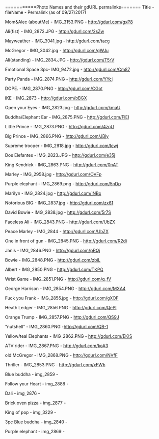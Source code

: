 ===========Photo Names and their gdURL permalinks=======
Title - fileName - Permalink (as of 09/27/2017)


Mom&Alec (aboutMe) - IMG_3153.PNG - http://gdurl.com/gxP8

Ali(fist) - IMG_2872.JPG - http://gdurl.com/2sZw

Mayweather - IMG_3041.jpg - http://gdurl.com/tacg

McGregor - IMG_3042.jpg - http://gdurl.com/gWJu

Ali(standing) - IMG_2834.JPG - http://gdurl.com/T5rV

Emotional Space 3pc- IMG_9472.jpg - http://gdurl.com/Cm87

Party Panda - IMG_2874.PNG - http://gdurl.com/YYcj

DOPE. - IMG_2870.PNG - http://gdurl.com/CGot

iKE - IMG_2873 - http://gdurl.com/bBGX

Open your Eyes - IMG_2823.jpg - http://gdurl.com/kmaU

Buddha/Elephant Ear - IMG_2875.PNG - http://gdurl.com/FlEI

Little Prince - IMG_2873.PNG - http://gdurl.com/4zqU

Big Prince - IMG_2866.PNG - http://gdurl.com/JBIy

Supreme trooper - IMG_2818.jpg - http://gdurl.com/Icwj

Dos Elefantes - IMG_2823.JPG - http://gdurl.com/e35j

King Kendrick - IMG_2863.PNG - http://gdurl.com/0nAT

Marley - IMG_2958.jpg - http://gdurl.com/OVFp

Purple elephant - IMG_2869.png - http://gdurl.com/5nDp

Marilyn - IMG_2824.jpg - http://gdurl.com/lNBo

Notorious BIG - IMG_2837.jpg - http://gdurl.com/zx61

David Bowie - IMG_2838.jpg - http://gdurl.com/5r7S

Faceless Ali - IMG_2843.PNG - http://gdurl.com/UbZX

Peace Marley - IMG_2844 - http://gdurl.com/UbZX

One in front of gun - IMG_2845.PNG - http://gdurl.com/R2di

Janis - IMG_2846.PNG - http://gdurl.com/pRQj

Bowie - IMG_2848.PNG - http://gdurl.com/zbiL

Albert - IMG_2850.PNG - http://gdurl.com/TKPQ

Wrist Game - IMG_2851.PNG - http://gdurl.com/q_fV

George Harrison - IMG_2854.PNG - http://gdurl.com/MXA4

Fuck you Frank - IMG_2855.jpg - http://gdurl.com/gXOF

Heath Ledger - IMG_2856.PNG - http://gdurl.com/QePl

Orange Trump - IMG_2857.PNG - http://gdurl.com/QS9J

"nutshell" - IMG_2860.PNG -http://gdurl.com/QB-1

Yellow/teal Elephants - IMG_2862.PNG - http://gdurl.com/EKIS

ATV rider - IMG_2867.PNG - http://gdurl.com/koA3

old McGregor - IMG_2868.PNG - http://gdurl.com/NVfF

Thriller - IMG_2853.PNG - http://gdurl.com/xFWb

Blue buddha - img_2859 - 

Follow your Heart - img_2888 - 

Dali - img_2876 -

Brick oven pizza - img_2877 -

King of pop - img_3229 -

3pc Blue buddha - img_2840 -

Purple elephant - img_2869 - 




